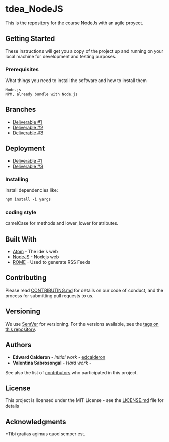 # tdea_NodeJS

This is the repository for the course NodeJs with an agile proyect.

## Getting Started

These instructions will get you a copy of the project up and running on your local machine for development and testing purposes. 

### Prerequisites

What things you need to install the software and how to install them

```
Node.js
NPM, already bundle with Node.js
```
## Branches

* [Deliverable #1](https://github.com/edcalderon/tdea_NodeJS/tree/Primera-entrega)
* [Deliverable #2](https://github.com/edcalderon/tdea_NodeJS/tree/Segunda-entrega)
* [Deliverable #3](https://github.com/edcalderon/tdea_NodeJS/tree/Cuarta-entrega)


## Deployment

* [Deliverable #1](https://segunda-entrega.herokuapp.com/)
* [Deliverable #3](https://cuarta-entrega.herokuapp.com/)

### Installing

install dependencies like:

```
npm install -i yargs 
```


### coding style 

camelCase for methods and lower_lower for atributes.



## Built With

* [Atom](https://atom.io/) - The ide´s web
* [NodeJS](https://nodejs.org/es/) - Nodejs web
* [ROME](https://rometools.github.io/rome/) - Used to generate RSS Feeds

## Contributing

Please read [CONTRIBUTING.md](https://gist.github.com) for details on our code of conduct, and the process for submitting pull requests to us.

## Versioning

We use [SemVer](http://semver.org/) for versioning. For the versions available, see the [tags on this repository](https://github.com/your/project/tags). 

## Authors

* **Edward Calderon** - *Initial work* - [edcalderon](https://github.com/edcalderon)
* **Valentina Sabrosongal** - *Hard work* - [](https://github.com/)

See also the list of [contributors](https://github.com/your/project/contributors) who participated in this project.

## License

This project is licensed under the MIT License - see the [LICENSE.md](LICENSE.md) file for details

## Acknowledgments

*Tibi gratias agimus quod semper est.
